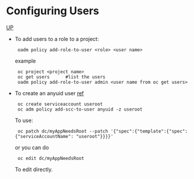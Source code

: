 # Configuring Users
[UP](OpenShift.html)

*  To add users to a role to a project:

        oadm policy add-role-to-user <role> <user name>

   example

        oc project <project name>
        oc get users      #list the users
        oadm policy add-role-to-user admin <user name from oc get users>

*  To create an anyuid user [ref](https://blog.openshift.com/understanding-service-accounts-sccs)

        oc create serviceaccount useroot
        oc adm policy add-scc-to-user anyuid -z useroot

   To use:

        oc patch dc/myAppNeedsRoot --patch '{"spec":{"template":{"spec":{"serviceAccountName": "useroot"}}}}'

   or you can do 
  
        oc edit dc/myAppNeedsRoot

   To edit directly.

